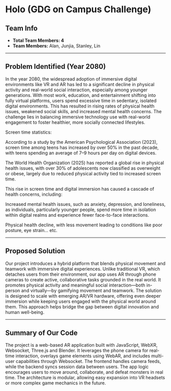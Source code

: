 # Holo (GDG on Campus Challenge)

## Team Info
- **Total Team Members: 4** 
- **Team Members:** Alan, Junjia, Stanley, Lin

---

## Problem Identified (Year 2080)

In the year 2080, the widespread adoption of immersive digital environments like VR and AR has led to a significant decline in physical activity and real-world social interaction, especially among younger generations. With most work, education, and entertainment shifting into fully virtual platforms, users spend excessive time in sedentary, isolated digital environments. This has resulted in rising rates of physical health issues, weakened social skills, and increased mental health concerns. The challenge lies in balancing immersive technology use with real-world engagement to foster healthier, more socially connected lifestyles.

Screen time statistics:

According to a study by the American Psychological Association (2023), screen time among teens has increased by over 50% in the past decade, with teens spending an average of 7–9 hours per day on digital devices.

The World Health Organization (2025) has reported a global rise in physical health issues, with over 30% of adolescents now classified as overweight or obese, largely due to reduced physical activity tied to increased screen time.

This rise in screen time and digital immersion has caused a cascade of health concerns, including:

Increased mental health issues, such as anxiety, depression, and loneliness, as individuals, particularly younger people, spend more time in isolation within digital realms and experience fewer face-to-face interactions.

Physical health decline, with less movement leading to conditions like poor posture, eye strain... etc. 


---

## Proposed Solution

Our project introduces a hybrid platform that blends physical movement and teamwork with immersive digital experiences. Unlike traditional VR, which detaches users from their environment, our app uses AR through phone cameras to create active, collaborative tasks grounded in the real world. It promotes physical activity and meaningful social interaction—both in-person and virtually—by gamifying movement and teamwork. The solution is designed to scale with emerging AR/VR hardware, offering even deeper immersion while keeping users engaged with the physical world around them. This approach helps bridge the gap between digital innovation and human well-being.

---

## Summary of Our Code

The project is a web-based AR application built with JavaScript, WebXR, Websocket, Three.js and Blender. It leverages the phone camera for real-time interaction, overlays game elements using WebAR, and includes multi-user capabilities through Websocket. The frontend handles camera feeds, while the backend syncs session data between users. The app logic encourages users to move around, collaborate, and defeat monsters in real time. The architecture is modular, allowing easy expansion into VR headsets or more complex game mechanics in the future.
